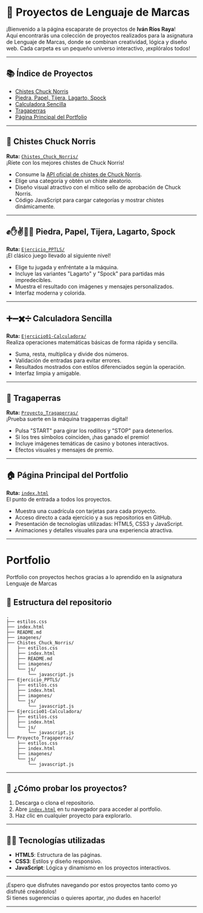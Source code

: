 # 🎲 Proyectos de Lenguaje de Marcas

¡Bienvenido a la página escaparate de proyectos de **Iván Ríos Raya**!  
Aquí encontrarás una colección de proyectos realizados para la asignatura de Lenguaje de Marcas, donde se combinan creatividad, lógica y diseño web. Cada carpeta es un pequeño universo interactivo, ¡explóralos todos!

---

## 📚 Índice de Proyectos

- [Chistes Chuck Norris](#chistes-chuck-norris)
- [Piedra, Papel, Tijera, Lagarto, Spock](#piedra-papel-tijera-lagarto-spock)
- [Calculadora Sencilla](#calculadora-sencilla)
- [Tragaperras](#tragaperras)
- [Página Principal del Portfolio](#página-principal-del-portfolio)

---

## 🥋 Chistes Chuck Norris

**Ruta:** [`Chistes_Chuck_Norris/`](Chistes_Chuck_Norris/index.html)  
¡Ríete con los mejores chistes de Chuck Norris!  
- Consume la [API oficial de chistes de Chuck Norris](https://api.chucknorris.io/).
- Elige una categoría y obtén un chiste aleatorio.
- Diseño visual atractivo con el mítico sello de aprobación de Chuck Norris.
- Código JavaScript para cargar categorías y mostrar chistes dinámicamente.

---

## ✊✋✌️🦎🖖 Piedra, Papel, Tijera, Lagarto, Spock

**Ruta:** [`Ejercicio_PPTLS/`](Ejercicio_PPTLS/index.html)  
¡El clásico juego llevado al siguiente nivel!  
- Elige tu jugada y enfréntate a la máquina.
- Incluye las variantes "Lagarto" y "Spock" para partidas más impredecibles.
- Muestra el resultado con imágenes y mensajes personalizados.
- Interfaz moderna y colorida.

---

## ➕➖✖️➗ Calculadora Sencilla

**Ruta:** [`Ejercicio01-Calculadora/`](Ejercicio01-Calculadora/index.html)  
Realiza operaciones matemáticas básicas de forma rápida y sencilla.  
- Suma, resta, multiplica y divide dos números.
- Validación de entradas para evitar errores.
- Resultados mostrados con estilos diferenciados según la operación.
- Interfaz limpia y amigable.

---

## 🎰 Tragaperras

**Ruta:** [`Proyecto_Tragaperras/`](Proyecto_Tragaperras/index.html)  
¡Prueba suerte en la máquina tragaperras digital!  
- Pulsa "START" para girar los rodillos y "STOP" para detenerlos.
- Si los tres símbolos coinciden, ¡has ganado el premio!
- Incluye imágenes temáticas de casino y botones interactivos.
- Efectos visuales y mensajes de premio.

---

## 🏠 Página Principal del Portfolio

**Ruta:** [`index.html`](index.html)  
El punto de entrada a todos los proyectos.  
- Muestra una cuadrícula con tarjetas para cada proyecto.
- Acceso directo a cada ejercicio y a sus repositorios en GitHub.
- Presentación de tecnologías utilizadas: HTML5, CSS3 y JavaScript.
- Animaciones y detalles visuales para una experiencia atractiva.

---

# Portfolio

Portfolio con proyectos hechos gracias a lo aprendido en la asignatura Lenguaje de Marcas

## 📁 Estructura del repositorio

```
.
├── estilos.css
├── index.html
├── README.md
├── imagenes/
├── Chistes_Chuck_Norris/
│   ├── estilos.css
│   ├── index.html
│   ├── README.md
│   ├── imagenes/
│   └── js/
│       └── javascript.js
├── Ejercicio_PPTLS/
│   ├── estilos.css
│   ├── index.html
│   ├── imagenes/
│   └── js/
│       └── javascript.js
├── Ejercicio01-Calculadora/
│   ├── estilos.css
│   ├── index.html
│   └── js/
│       └── javascript.js
└── Proyecto_Tragaperras/
    ├── estilos.css
    ├── index.html
    ├── imagenes/
    └── js/
        └── javascript.js
```

---

## 🚀 ¿Cómo probar los proyectos?

1. Descarga o clona el repositorio.
2. Abre [`index.html`](index.html) en tu navegador para acceder al portfolio.
3. Haz clic en cualquier proyecto para explorarlo.

---

## 👨‍💻 Tecnologías utilizadas

- **HTML5**: Estructura de las páginas.
- **CSS3**: Estilos y diseño responsivo.
- **JavaScript**: Lógica y dinamismo en los proyectos interactivos.

---

¡Espero que disfrutes navegando por estos proyectos tanto como yo disfruté creándolos!  
Si tienes sugerencias o quieres aportar, ¡no dudes en hacerlo!

---